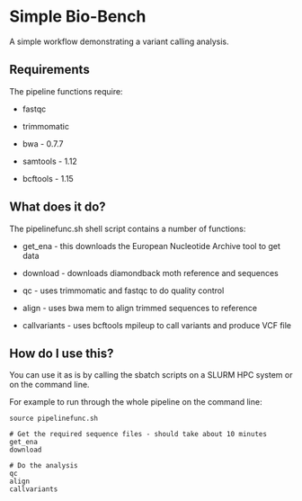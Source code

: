 # Simple Bio-Bench

A simple workflow demonstrating a variant calling analysis.

## Requirements
The pipeline functions require:

* fastqc

* trimmomatic

* bwa - 0.7.7

* samtools - 1.12

* bcftools - 1.15

## What does it do?

The pipelinefunc.sh shell script contains a number of functions:

* get_ena - this downloads the European Nucleotide Archive tool to get data

* download - downloads diamondback moth reference and sequences

* qc - uses trimmomatic and fastqc to do quality control

* align - uses bwa mem to align trimmed sequences to reference

* callvariants - uses bcftools mpileup to call variants and produce VCF file

## How do I use this?

You can use it as is by calling the sbatch scripts on a SLURM HPC system or on
the command line.

For example to run through the whole pipeline on the command line:

```
source pipelinefunc.sh

# Get the required sequence files - should take about 10 minutes
get_ena
download

# Do the analysis
qc
align
callvariants
```

